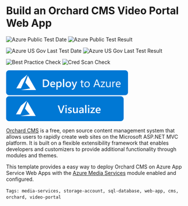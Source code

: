 # Build an Orchard CMS Video Portal Web App

![Azure Public Test Date](https://azurequickstartsservice.blob.core.windows.net/badges/orchard-cms-video-portal/PublicLastTestDate.svg)
![Azure Public Test Result](https://azurequickstartsservice.blob.core.windows.net/badges/orchard-cms-video-portal/PublicDeployment.svg)

![Azure US Gov Last Test Date](https://azurequickstartsservice.blob.core.windows.net/badges/orchard-cms-video-portal/FairfaxLastTestDate.svg)
![Azure US Gov Last Test Result](https://azurequickstartsservice.blob.core.windows.net/badges/orchard-cms-video-portal/FairfaxDeployment.svg)

![Best Practice Check](https://azurequickstartsservice.blob.core.windows.net/badges/orchard-cms-video-portal/BestPracticeResult.svg)
![Cred Scan Check](https://azurequickstartsservice.blob.core.windows.net/badges/orchard-cms-video-portal/CredScanResult.svg)

[![Deploy To Azure](https://raw.githubusercontent.com/Azure/azure-quickstart-templates/master/1-CONTRIBUTION-GUIDE/images/deploytoazure.svg?sanitize=true)]("https://portal.azure.com/#create/Microsoft.Template/uri/https%3A%2F%2Fraw.githubusercontent.com%2FAzure%2Fazure-quickstart-templates%2Fmaster%2Forchard-cms-video-portal%2Fazuredeploy.json")  [![Visualize](https://raw.githubusercontent.com/Azure/azure-quickstart-templates/master/1-CONTRIBUTION-GUIDE/images/visualizebutton.svg?sanitize=true)]("http://armviz.io/#/?load=https%3A%2F%2Fraw.githubusercontent.com%2FAzure%2Fazure-quickstart-templates%2Fmaster%2Forchard-cms-video-portal%2Fazuredeploy.json")
  


  


[Orchard CMS](http://www.orchardproject.net/) is a free, open source content management system that allows users to rapidly create web sites on the Microsoft ASP.NET MVC platform. It is built on a flexible extensibility framework that enables developers and customizers to provide additional functionality through modules and themes.

This template provides a easy way to deploy Orchard CMS on Azure App Service Web Apps with the [Azure Media Services](https://azure.microsoft.com/services/media-services/) module enabled and configured.

`Tags: media-services, storage-account, sql-database, web-app, cms, orchard, video-portal`

